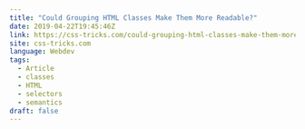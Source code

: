 ```yaml
---
title: "Could Grouping HTML Classes Make Them More Readable?"
date: 2019-04-22T19:45:46Z
link: https://css-tricks.com/could-grouping-html-classes-make-them-more-readable/
site: css-tricks.com
language: Webdev
tags:
  - Article
  - classes
  - HTML
  - selectors
  - semantics
draft: false
---
```

